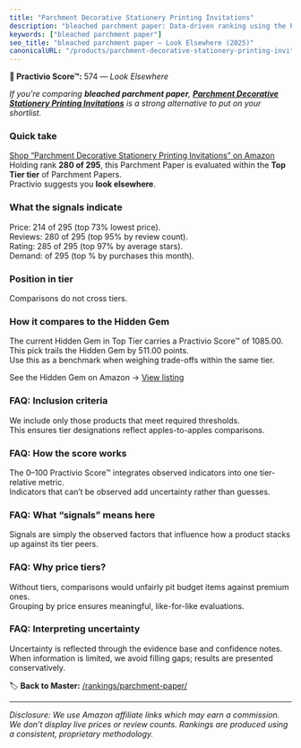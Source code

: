 ```yaml
---
title: "Parchment Decorative Stationery Printing Invitations"
description: "bleached parchment paper: Data-driven ranking using the Practivio Score™. Positioned by quality, value, demand, findability, momentum."
keywords: ["bleached parchment paper"]
seo_title: "bleached parchment paper — Look Elsewhere (2025)"
canonicalURL: "/products/parchment-decorative-stationery-printing-invitations-B0F7RC9K9X/"
---
```


**🚫 Practivio Score™:** 574 — _Look Elsewhere_


*If you're comparing **bleached parchment paper**, **[Parchment Decorative Stationery Printing Invitations](https://www.amazon.com/dp/B0F7RC9K9X?tag=practivio-20)** is a strong alternative to put on your shortlist.*
### Quick take
[Shop “Parchment Decorative Stationery Printing Invitations” on Amazon](https://www.amazon.com/dp/B0F7RC9K9X?tag=practivio-20)
Holding rank **280 of 295**, this Parchment Paper is evaluated within the **Top Tier tier** of Parchment Papers.  
Practivio suggests you **look elsewhere**.

### What the signals indicate
Price: 214 of 295 (top 73% lowest price).  
Reviews: 280 of 295 (top 95% by review count).  
Rating: 285 of 295 (top 97% by average stars).  
Demand:  of 295 (top % by purchases this month).

### Position in tier
Comparisons do not cross tiers.

### How it compares to the Hidden Gem
The current Hidden Gem in Top Tier carries a Practivio Score™ of 1085.00.  
This pick trails the Hidden Gem by 511.00 points.  
Use this as a benchmark when weighing trade-offs within the same tier.  

See the Hidden Gem on Amazon → [View listing](https://www.amazon.com/dp/B07SYB2BFW?tag=practivio-20)

### FAQ: Inclusion criteria
We include only those products that meet required thresholds.  
This ensures tier designations reflect apples-to-apples comparisons.

### FAQ: How the score works
The 0–100 Practivio Score™ integrates observed indicators into one tier-relative metric.  
Indicators that can’t be observed add uncertainty rather than guesses.

### FAQ: What “signals” means here
Signals are simply the observed factors that influence how a product stacks up against its tier peers.

### FAQ: Why price tiers?
Without tiers, comparisons would unfairly pit budget items against premium ones.  
Grouping by price ensures meaningful, like-for-like evaluations.

### FAQ: Interpreting uncertainty
Uncertainty is reflected through the evidence base and confidence notes.  
When information is limited, we avoid filling gaps; results are presented conservatively.


🏷️ **Back to Master:** [/rankings/parchment-paper/](/rankings/parchment-paper/)

---
_Disclosure: We use Amazon affiliate links which may earn a commission. We don’t display live prices or review counts. Rankings are produced using a consistent, proprietary methodology._
